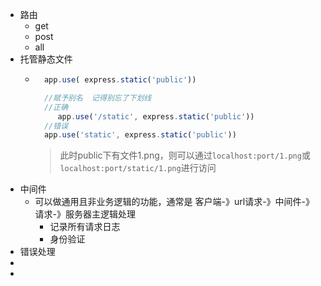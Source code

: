 - 路由
  * get
  * post
  * all
- 托管静态文件
	- ```js
	  	app.use( express.static('public'))  
	  
	  	//赋予别名  记得别忘了下划线 
	  	//正确
	       app.use('/static', express.static('public'))
	  	//错误
	  	app.use('static', express.static('public'))
	  ```
	  > 此时public下有文件1.png，则可以通过`localhost:port/1.png`或`localhost:port/static/1.png`进行访问
- 中间件
	- 可以做通用且非业务逻辑的功能，通常是 客户端-》url请求-》中间件-》请求-》服务器主逻辑处理
	  * 记录所有请求日志
	  * 身份验证
- 错误处理
-
-